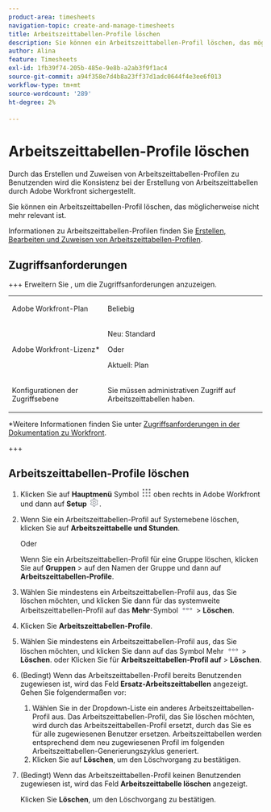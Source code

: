 ```yaml
---
product-area: timesheets
navigation-topic: create-and-manage-timesheets
title: Arbeitszeittabellen-Profile löschen
description: Sie können ein Arbeitszeittabellen-Profil löschen, das möglicherweise nicht mehr relevant ist.
author: Alina
feature: Timesheets
exl-id: 1fb39f74-205b-485e-9e8b-a2ab3f9f1ac4
source-git-commit: a94f358e7d4b8a23ff37d1adc0644f4e3ee6f013
workflow-type: tm+mt
source-wordcount: '289'
ht-degree: 2%

---
```


# Arbeitszeittabellen-Profile löschen

<!--Audited:6/2025-->

Durch das Erstellen und Zuweisen von Arbeitszeittabellen-Profilen zu Benutzenden wird die Konsistenz bei der Erstellung von Arbeitszeittabellen durch Adobe Workfront sichergestellt.

Sie können ein Arbeitszeittabellen-Profil löschen, das möglicherweise nicht mehr relevant ist.

Informationen zu Arbeitszeittabellen-Profilen finden Sie [Erstellen, Bearbeiten und Zuweisen von Arbeitszeittabellen-Profilen](../../timesheets/create-and-manage-timesheets/create-timesheet-profiles.md).

## Zugriffsanforderungen

+++ Erweitern Sie , um die Zugriffsanforderungen anzuzeigen. 

<table style="table-layout:auto"> 
 <col> 
 <col> 
 <tbody> 
  <tr> 
   <td role="rowheader">Adobe Workfront-Plan</td> 
   <td> <p>Beliebig</p> </td> 
  </tr> 
  <tr> 
   <td role="rowheader">Adobe Workfront-Lizenz*</td> 
   <td> <p>Neu: Standard</p>
   Oder
   <p>Aktuell: Plan </p> </td> 
  </tr> 
  <tr> 
   <td role="rowheader">Konfigurationen der Zugriffsebene</td> 
   <td> <p>Sie müssen administrativen Zugriff auf Arbeitszeittabellen haben. </p>  </td> 
  </tr> 
 </tbody> 
</table>

*Weitere Informationen finden Sie unter [Zugriffsanforderungen in der Dokumentation zu Workfront](/help/quicksilver/administration-and-setup/add-users/access-levels-and-object-permissions/access-level-requirements-in-documentation.md).

+++

## Arbeitszeittabellen-Profile löschen

1. Klicken Sie auf **Hauptmenü** Symbol ![](assets/main-menu-icon.png) oben rechts in Adobe Workfront und dann auf **Setup** ![](assets/gear-icon-settings.png).

1. Wenn Sie ein Arbeitszeittabellen-Profil auf Systemebene löschen, klicken Sie auf **Arbeitszeittabelle und Stunden**.

   Oder

   Wenn Sie ein Arbeitszeittabellen-Profil für eine Gruppe löschen, klicken Sie auf **Gruppen** > auf den Namen der Gruppe und dann auf **Arbeitszeittabellen-Profile**.
1. Wählen Sie mindestens ein Arbeitszeittabellen-Profil aus, das Sie löschen möchten, und klicken Sie dann für das systemweite Arbeitszeittabellen-Profil auf das **Mehr**-Symbol ![](assets/more-icon.png) > **Löschen**.

1. Klicken Sie **Arbeitszeittabellen-Profile**.
1. Wählen Sie mindestens ein Arbeitszeittabellen-Profil aus, das Sie löschen möchten, und klicken Sie dann auf das Symbol Mehr ![Mehr](assets/more-icon.png) > **Löschen**.
oder
Klicken Sie für **Arbeitszeittabellen-Profil auf** > **Löschen**.
1. (Bedingt) Wenn das Arbeitszeittabellen-Profil bereits Benutzenden zugewiesen ist, wird das Feld **Ersatz-Arbeitszeittabellen** angezeigt. Gehen Sie folgendermaßen vor:
   1. Wählen Sie in der Dropdown-Liste ein anderes Arbeitszeittabellen-Profil aus. Das Arbeitszeittabellen-Profil, das Sie löschen möchten, wird durch das Arbeitszeittabellen-Profil ersetzt, durch das Sie es für alle zugewiesenen Benutzer ersetzen. Arbeitszeittabellen werden entsprechend dem neu zugewiesenen Profil im folgenden Arbeitszeittabellen-Generierungszyklus generiert.
   1. Klicken Sie auf **Löschen**, um den Löschvorgang zu bestätigen.
1. (Bedingt) Wenn das Arbeitszeittabellen-Profil keinen Benutzenden zugewiesen ist, wird das Feld **Arbeitszeittabelle löschen** angezeigt.

   Klicken Sie **Löschen**, um den Löschvorgang zu bestätigen.
